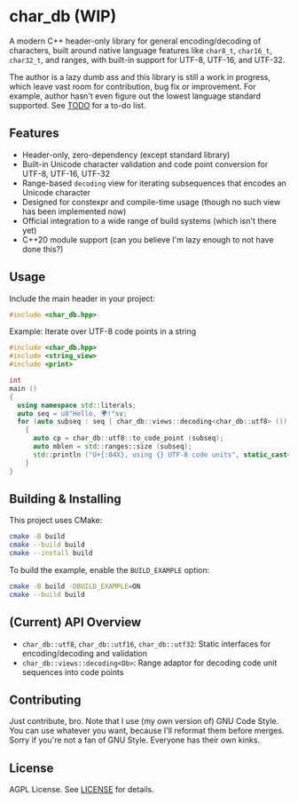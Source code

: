 # char_db (WIP)

A modern C++ header-only library for general encoding/decoding of characters, built around native language features
like `char8_t`, `char16_t`, `char32_t`, and ranges, with built-in support for UTF-8, UTF-16, and UTF-32.

The author is a lazy dumb ass and this library is still a work in progress, which leave vast room for contribution, bug
fix or improvement. For example, author hasn't even figure out the lowest language standard supported. See
[TODO](TODO.md) for a to-do list.

## Features

- Header-only, zero-dependency (except standard library)
- Built-in Unicode character validation and code point conversion for UTF-8, UTF-16, UTF-32
- Range-based `decoding` view for iterating subsequences that encodes an Unicode character
- Designed for constexpr and compile-time usage (though no such view has been implemented now)
- Official integration to a wide range of build systems (which isn't there yet)
- C++20 module support (can you believe I'm lazy enough to not have done this?)

## Usage

Include the main header in your project:

```cpp
#include <char_db.hpp>
```

Example: Iterate over UTF-8 code points in a string

```cpp
#include <char_db.hpp>
#include <string_view>
#include <print>

int
main ()
{
  using namespace std::literals;
  auto seq = u8"Hello, 🌍!"sv;
  for (auto subseq : seq | char_db::views::decoding<char_db::utf8> ())
    {
      auto cp = char_db::utf8::to_code_point (subseq);
      auto mblen = std::ranges::size (subseq);
      std::println ("U+{:04X}, using {} UTF-8 code units", static_cast<std::uint32_t>(cp), mblen);
    }
}
```

## Building & Installing

This project uses CMake:

```sh
cmake -B build
cmake --build build
cmake --install build
```

To build the example, enable the `BUILD_EXAMPLE` option:

```sh
cmake -B build -DBUILD_EXAMPLE=ON
cmake --build build
```

## (Current) API Overview

- `char_db::utf8`, `char_db::utf16`, `char_db::utf32`: Static interfaces for encoding/decoding and validation
- `char_db::views::decoding<Db>`: Range adaptor for decoding code unit sequences into code points

## Contributing

Just contribute, bro. Note that I use (my own version of) GNU Code Style. You can use whatever you want, because
I'll reformat them before merges. Sorry if you're not a fan of GNU Style. Everyone has their own kinks.

## License

AGPL License. See [LICENSE](LICENSE) for details.
